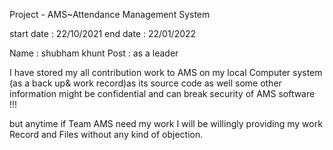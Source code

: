 Project - AMS~Attendance Management System

start date : 22/10/2021 end date : 22/01/2022

Name : shubham khunt Post : as a leader

I have stored my all contribution work to AMS on my local Computer system (as a back up& work record)as its source code as well some other information might be confidential and can break security of AMS software !!!

but anytime if Team AMS need my work I will be willingly providing my work Record and Files without any kind of objection.
